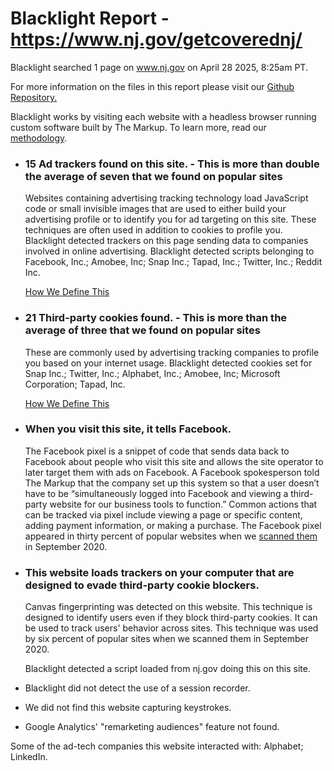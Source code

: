Blacklight Report - https://www.nj.gov/getcoverednj/
====================================================

Blacklight searched 1 page on www.nj.gov on April 28 2025, 8:25am PT.

For more information on the files in this report please visit our [Github Repository.](https://github.com/the-markup/blacklight-collector#inspection-result)

Blacklight works by visiting each website with a headless browser running custom software built by The Markup. To learn more, read our [methodology](https://themarkup.org/blacklight/2020/09/22/how-we-built-a-real-time-privacy-inspector).

* ### 15 Ad trackers found on this site. - This is more than double the average of seven that we found on popular sites

  Websites containing advertising tracking technology load JavaScript code or small invisible images that are used to either build your advertising profile or to identify you for ad targeting on this site. These techniques are often used in addition to cookies to profile you. Blacklight detected trackers on this page sending data to companies involved in online advertising. Blacklight detected scripts belonging to Facebook, Inc.; Amobee, Inc; Snap Inc.; Tapad, Inc.; Twitter, Inc.; Reddit Inc.

  [How We Define This](https://themarkup.org/blacklight/2020/09/22/how-we-built-a-real-time-privacy-inspector#ad-trackers)

* ### 21 Third-party cookies found. - This is more than the average of three that we found on popular sites

  These are commonly used by advertising tracking companies to profile you based on your internet usage. Blacklight detected cookies set for Snap Inc.; Twitter, Inc.; Alphabet, Inc.; Amobee, Inc; Microsoft Corporation; Tapad, Inc.
    
  [How We Define This](https://themarkup.org/blacklight/2020/09/22/how-we-built-a-real-time-privacy-inspector#third-party-cookies)

* ### When you visit this site, it tells Facebook.

  The Facebook pixel is a snippet of code that sends data back to Facebook about people who visit this site and allows the site operator to later target them with ads on Facebook. A Facebook spokesperson told The Markup that the company set up this system so that a user doesn’t have to be “simultaneously logged into Facebook and viewing a third-party website for our business tools to function.” Common actions that can be tracked via pixel include viewing a page or specific content, adding payment information, or making a purchase. The Facebook pixel appeared in thirty percent of popular websites when we [scanned them](https://themarkup.org/blacklight/2020/09/22/how-we-built-a-real-time-privacy-inspector#survey) in September 2020.

* ### This website loads trackers on your computer that are designed to evade third-party cookie blockers.

  Canvas fingerprinting was detected on this website. This technique is designed to identify users even if they block third-party cookies. It can be used to track users' behavior across sites. This technique was used by six percent of popular sites when we scanned them in September 2020.

  Blacklight detected a script loaded from nj.gov doing this on this site.

* Blacklight did not detect the use of a session recorder.

* We did not find this website capturing keystrokes.

* Google Analytics' "remarketing audiences" feature not found.

Some of the ad-tech companies this website interacted with: Alphabet; LinkedIn.
